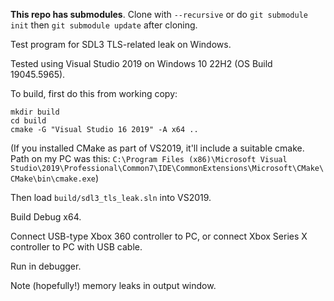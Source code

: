 **This repo has submodules**. Clone with `--recursive` or do `git
submodule init` then `git submodule update` after cloning.

Test program for SDL3 TLS-related leak on Windows.

Tested using Visual Studio 2019 on Windows 10 22H2 (OS Build
19045.5965).

To build, first do this from working copy:

    mkdir build
	cd build
	cmake -G "Visual Studio 16 2019" -A x64 ..
	
(If you installed CMake as part of VS2019, it'll include a suitable
cmake. Path on my PC was this: `C:\Program Files (x86)\Microsoft
Visual
Studio\2019\Professional\Common7\IDE\CommonExtensions\Microsoft\CMake\CMake\bin\cmake.exe`)
	
Then load `build/sdl3_tls_leak.sln` into VS2019.

Build Debug x64.

Connect USB-type Xbox 360 controller to PC, or connect Xbox Series X
controller to PC with USB cable.

Run in debugger.

Note (hopefully!) memory leaks in output window.
